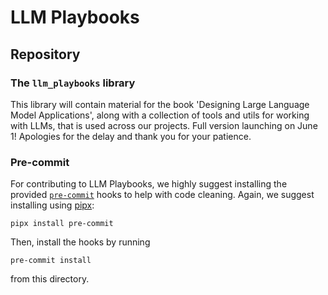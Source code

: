 # LLM Playbooks


## Repository

### The `llm_playbooks` library

This library will contain material for the book 'Designing Large Language Model Applications', along with a collection of tools and utils for working with LLMs, that is used across our projects. Full version launching on June 1! Apologies for the delay and thank you for your patience.






### Pre-commit

For contributing to LLM Playbooks, we highly suggest installing the provided [`pre-commit`](https://pre-commit.com/) hooks to help with code cleaning. Again, we suggest installing using [pipx](https://pipx.pypa.io/stable/installation/):

```shell
pipx install pre-commit
```

Then, install the hooks by running

```shell
pre-commit install
```

from this directory.
